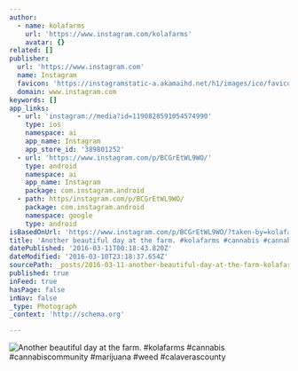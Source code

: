 ```yaml
---
author:
  - name: kolafarms
    url: 'https://www.instagram.com/kolafarms'
    avatar: {}
related: []
publisher:
  url: 'https://www.instagram.com'
  name: Instagram
  favicon: 'https://instagramstatic-a.akamaihd.net/h1/images/ico/favicon.ico/7cdab0872b15.ico'
  domain: www.instagram.com
keywords: []
app_links:
  - url: 'instagram://media?id=1190828591054574990'
    type: ios
    namespace: ai
    app_name: Instagram
    app_store_id: '389801252'
  - url: 'https://www.instagram.com/p/BCGrEtWL9WO/'
    type: android
    namespace: ai
    app_name: Instagram
    package: com.instagram.android
  - path: https/instagram.com/p/BCGrEtWL9WO/
    package: com.instagram.android
    namespace: google
    type: android
isBasedOnUrl: 'https://www.instagram.com/p/BCGrEtWL9WO/?taken-by=kolafarms'
title: 'Another beautiful day at the farm. #kolafarms #cannabis #cannabiscommunity #marijuana #weed #calaverascounty'
datePublished: '2016-03-11T00:18:43.820Z'
dateModified: '2016-03-10T23:18:37.654Z'
sourcePath: _posts/2016-03-11-another-beautiful-day-at-the-farm-kolafarms-cannabis-can.md
published: true
inFeed: true
hasPage: false
inNav: false
_type: Photograph
_context: 'http://schema.org'

---
```

![Another beautiful day at the farm&period; &num;kolafarms &num;cannabis &num;cannabiscommunity &num;marijuana &num;weed &num;calaverascounty](https://scontent.cdninstagram.com/t51.2885-15/s640x640/sh0.08/e35/12716964_1557981521195727_426536512_n.jpg?ig_cache_key=MTE5MDgyODU5MTA1NDU3NDk5MA%3D%3D.2)